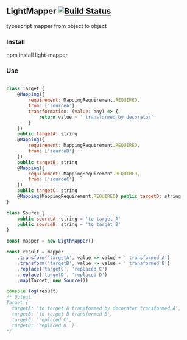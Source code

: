 ## LightMapper [![Build Status](https://travis-ci.org/hajekj14/light-mapper.svg?branch=master)](https://travis-ci.org/hajekj14/light-mapper)

typescript mapper from object to object

### Install

npm install light-mapper

### Use

```javascript

class Target {
    @Mapping({
        requirement: MappingRequirement.REQUIRED,
        from: ['sourceA'],
        transformation: (value: any) => {
            return value + ' transformed by decorator'
        }
    })
    public targetA: string
    @Mapping({
        requirement: MappingRequirement.REQUIRED,
        from: ['sourceB']
    })
    public targetB: string
    @Mapping({
        requirement: MappingRequirement.REQUIRED,
        from: ['sourceC']
    })
    public targetC: string
    @Mapping(MappingRequirement.REQUIRED) public targetD: string
}

class Source {
    public sourceA: string = 'to target A'
    public sourceB: string = 'to target B'
}

const mapper = new LigthMapper()

const result = mapper
    .transform('targetA', value => value + ' transformed A')
    .transform('targetB', value => value + ' transformed B')
    .replace('targetC', 'replaced C')
    .replace('targetD', 'replaced D')
    .map(Target, new Source())

console.log(result)
/* Output
Target {
  targetA: 'to target A transformed by decorator transformed A',
  targetB: 'to target B transformed B',
  targetC: 'replaced C',
  targetD: 'replaced D' }
*/

```
